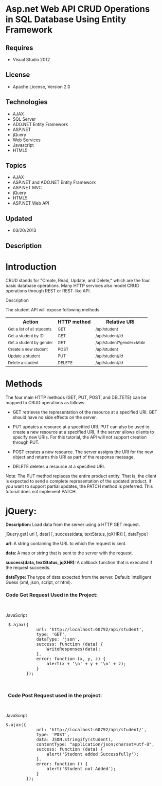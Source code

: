 # Asp.net Web API CRUD Operations in SQL Database Using Entity Framework
## Requires
- Visual Studio 2012
## License
- Apache License, Version 2.0
## Technologies
- AJAX
- SQL Server
- ADO.NET Entity Framework
- ASP.NET
- jQuery
- Web Services
- Javascript
- HTML5
## Topics
- AJAX
- ASP.NET and ADO.NET Entity Framework
- ASP.NET MVC
- jQuery
- HTML5
- ASP.NET Web API
## Updated
- 03/20/2013
## Description

<h1>Introduction</h1>
<p><span>CRUD stands for &quot;Create, Read, Update, and Delete,&quot; which are the four basic database operations. Many HTTP services also model CRUD operations through REST or REST-like API.</span></p>
<p><span>Description</span></p>
<p><span>The student API will expose following methods.</span></p>
<table>
<tbody>
<tr>
<th>Action</th>
<th>HTTP method</th>
<th>Relative URI</th>
</tr>
<tr>
<td><span style="font-size:small">Get a list of all students</span></td>
<td><span style="font-size:small">GET</span></td>
<td><span style="font-size:small">/api/student</span></td>
</tr>
<tr>
<td><span style="font-size:small">Get a student by ID</span></td>
<td><span style="font-size:small">GET</span></td>
<td><span style="font-size:small">/api/student/<em>id</em></span></td>
</tr>
<tr>
<td><span style="font-size:small">Get a student by gender</span></td>
<td><span style="font-size:small">GET</span></td>
<td><span style="font-size:small">/api/student?gender=<em>Male</em></span></td>
</tr>
<tr>
<td><span style="font-size:small">Create a new student</span></td>
<td><span style="font-size:small">POST</span></td>
<td><span style="font-size:small">/api/student</span></td>
</tr>
<tr>
<td><span style="font-size:small">Update a student</span></td>
<td><span style="font-size:small">PUT</span></td>
<td><span style="font-size:small">/api/student/<em>id</em></span></td>
</tr>
<tr>
<td><span style="font-size:small">Delete a student</span></td>
<td><span style="font-size:small">DELETE</span></td>
<td><span style="font-size:small">/api/student/<em>id</em></span></td>
</tr>
</tbody>
</table>
<h1>Methods</h1>
<p><span>The four main HTTP methods (GET, PUT, POST, and DELTETE) can be mapped to CRUD operations as follows:</span></p>
<ul>
<li>
<p><span>GET retrieves the representation of the resource at a specified URI. GET should have no side effects on the server.</span></p>
</li><li>
<p><span>PUT updates a resource at a specified URI. PUT can also be used to create a new resource at a specified URI, if the server allows clients to specify new URIs. For this tutorial, the API will not support creation through PUT.</span></p>
</li><li>
<p><span>POST creates a new resource. The server assigns the URI for the new object and returns this URI as part of the response message.</span></p>
</li><li>
<p><span>DELETE deletes a resource at a specified URI.</span></p>
</li></ul>
<p><span>Note: The PUT method replaces the entire product entity. That is, the client is expected to send a complete representation of the updated product. If you want to support partial updates, the PATCH method is preferred. This tutorial does not implement
 PATCH.</span></p>
<h1 class="jq-clearfix">jQuery:</h1>
<p class="desc"><span><strong>Description:&nbsp;</strong>Load data from the server using a HTTP GET request.</span></p>
<p class="desc"><span>jQuery.get( url [, data] [, success(data, textStatus, jqXHR)] [, dataType]&nbsp;</span></p>
<p class="desc"><span><strong>url:&nbsp;</strong>A string containing the URL to which the request is sent.</span></p>
<p class="desc"><span><strong>data:&nbsp;</strong>A map or string that is sent to the server with the request.</span></p>
<p class="desc"><span><strong>success(data, textStatus, jqXHR):&nbsp;</strong>A callback function that is executed if the request succeeds.</span></p>
<p class="desc"><span><strong>dataType:&nbsp;</strong>The type of data expected from the server. Default: Intelligent Guess (xml, json, script, or html).</span></p>
<h3 class="desc"><span>Code Get Request Used in the Project:</span></h3>
<p class="desc">&nbsp;</p>
<div class="scriptcode">
<div class="pluginEditHolder" pluginCommand="mceScriptCode">
<div class="title">JavaScript</div>
<pre class="js">&nbsp;$.ajax(<span class="js__brace">{</span>&nbsp;
&nbsp;&nbsp;&nbsp;&nbsp;&nbsp;&nbsp;&nbsp;&nbsp;&nbsp;&nbsp;&nbsp;&nbsp;url:&nbsp;<span class="js__string">'http://localhost:60792/api/student'</span>,&nbsp;
&nbsp;&nbsp;&nbsp;&nbsp;&nbsp;&nbsp;&nbsp;&nbsp;&nbsp;&nbsp;&nbsp;&nbsp;type:&nbsp;<span class="js__string">'GET'</span>,&nbsp;
&nbsp;&nbsp;&nbsp;&nbsp;&nbsp;&nbsp;&nbsp;&nbsp;&nbsp;&nbsp;&nbsp;&nbsp;dataType:&nbsp;<span class="js__string">'json'</span>,&nbsp;
&nbsp;&nbsp;&nbsp;&nbsp;&nbsp;&nbsp;&nbsp;&nbsp;&nbsp;&nbsp;&nbsp;&nbsp;success:&nbsp;<span class="js__operator">function</span>&nbsp;(data)&nbsp;<span class="js__brace">{</span>&nbsp;
&nbsp;&nbsp;&nbsp;&nbsp;&nbsp;&nbsp;&nbsp;&nbsp;&nbsp;&nbsp;&nbsp;&nbsp;&nbsp;&nbsp;&nbsp;&nbsp;WriteResponses(data);&nbsp;
&nbsp;&nbsp;&nbsp;&nbsp;&nbsp;&nbsp;&nbsp;&nbsp;&nbsp;&nbsp;&nbsp;&nbsp;<span class="js__brace">}</span>,&nbsp;
&nbsp;&nbsp;&nbsp;&nbsp;&nbsp;&nbsp;&nbsp;&nbsp;&nbsp;&nbsp;&nbsp;&nbsp;error:&nbsp;<span class="js__operator">function</span>&nbsp;(x,&nbsp;y,&nbsp;z)&nbsp;<span class="js__brace">{</span>&nbsp;
&nbsp;&nbsp;&nbsp;&nbsp;&nbsp;&nbsp;&nbsp;&nbsp;&nbsp;&nbsp;&nbsp;&nbsp;&nbsp;&nbsp;&nbsp;&nbsp;alert(x&nbsp;&#43;&nbsp;<span class="js__string">'\n'</span>&nbsp;&#43;&nbsp;y&nbsp;&#43;&nbsp;<span class="js__string">'\n'</span>&nbsp;&#43;&nbsp;z);&nbsp;
&nbsp;&nbsp;&nbsp;&nbsp;&nbsp;&nbsp;&nbsp;&nbsp;&nbsp;&nbsp;&nbsp;&nbsp;<span class="js__brace">}</span>&nbsp;
&nbsp;&nbsp;&nbsp;&nbsp;&nbsp;&nbsp;&nbsp;&nbsp;<span class="js__brace">}</span>);</pre>
</div>
</div>
<div class="endscriptcode">&nbsp;</div>
<h3 class="desc"><span>&nbsp; Code Post Request used in the project:</span></h3>
<p class="desc">&nbsp;</p>
<div class="scriptcode">
<div class="pluginEditHolder" pluginCommand="mceScriptCode">
<div class="title">JavaScript</div>
<pre class="js">$.ajax(<span class="js__brace">{</span>&nbsp;
&nbsp;&nbsp;&nbsp;&nbsp;&nbsp;&nbsp;&nbsp;&nbsp;&nbsp;&nbsp;&nbsp;&nbsp;url:&nbsp;<span class="js__string">'http://localhost:60792/api/student/'</span>,&nbsp;
&nbsp;&nbsp;&nbsp;&nbsp;&nbsp;&nbsp;&nbsp;&nbsp;&nbsp;&nbsp;&nbsp;&nbsp;type:&nbsp;<span class="js__string">'POST'</span>,&nbsp;
&nbsp;&nbsp;&nbsp;&nbsp;&nbsp;&nbsp;&nbsp;&nbsp;&nbsp;&nbsp;&nbsp;&nbsp;data:&nbsp;JSON.stringify(student),&nbsp;
&nbsp;&nbsp;&nbsp;&nbsp;&nbsp;&nbsp;&nbsp;&nbsp;&nbsp;&nbsp;&nbsp;&nbsp;contentType:&nbsp;<span class="js__string">&quot;application/json;charset=utf-8&quot;</span>,&nbsp;
&nbsp;&nbsp;&nbsp;&nbsp;&nbsp;&nbsp;&nbsp;&nbsp;&nbsp;&nbsp;&nbsp;&nbsp;success:&nbsp;<span class="js__operator">function</span>&nbsp;(data)&nbsp;<span class="js__brace">{</span>&nbsp;
&nbsp;&nbsp;&nbsp;&nbsp;&nbsp;&nbsp;&nbsp;&nbsp;&nbsp;&nbsp;&nbsp;&nbsp;&nbsp;&nbsp;&nbsp;&nbsp;alert(<span class="js__string">'Student&nbsp;added&nbsp;Successfully'</span>);&nbsp;
&nbsp;&nbsp;&nbsp;&nbsp;&nbsp;&nbsp;&nbsp;&nbsp;&nbsp;&nbsp;&nbsp;&nbsp;<span class="js__brace">}</span>,&nbsp;
&nbsp;&nbsp;&nbsp;&nbsp;&nbsp;&nbsp;&nbsp;&nbsp;&nbsp;&nbsp;&nbsp;&nbsp;error:&nbsp;<span class="js__operator">function</span>&nbsp;()&nbsp;<span class="js__brace">{</span>&nbsp;
&nbsp;&nbsp;&nbsp;&nbsp;&nbsp;&nbsp;&nbsp;&nbsp;&nbsp;&nbsp;&nbsp;&nbsp;&nbsp;&nbsp;&nbsp;&nbsp;alert(<span class="js__string">'Student&nbsp;not&nbsp;Added'</span>);&nbsp;
&nbsp;&nbsp;&nbsp;&nbsp;&nbsp;&nbsp;&nbsp;&nbsp;&nbsp;&nbsp;&nbsp;&nbsp;<span class="js__brace">}</span>&nbsp;
&nbsp;&nbsp;&nbsp;&nbsp;&nbsp;&nbsp;&nbsp;&nbsp;<span class="js__brace">}</span>);</pre>
</div>
</div>
<div class="endscriptcode">&nbsp;</div>
